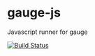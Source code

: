# gauge-js
Javascript runner for gauge

[![Build Status](https://snap-ci.com/vishnukarthikl/gauge-js/branch/master/build_image)](https://snap-ci.com/vishnukarthikl/gauge-js/branch/master)
